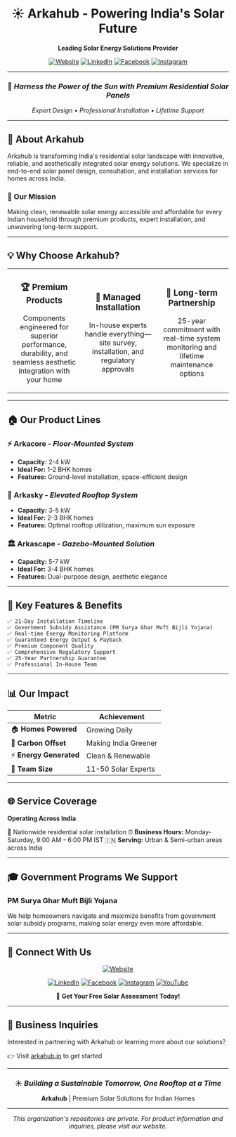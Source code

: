 <div align="center">

# ☀️ Arkahub - Powering India's Solar Future

**Leading Solar Energy Solutions Provider**

[![Website](https://img.shields.io/badge/Website-arkahub.in-orange?style=for-the-badge&logo=safari&logoColor=white)](https://arkahub.in)
[![LinkedIn](https://img.shields.io/badge/LinkedIn-Arkahub-blue?style=for-the-badge&logo=linkedin)](https://www.linkedin.com/company/arkahub)
[![Facebook](https://img.shields.io/badge/Facebook-Arkahub-1877F2?style=for-the-badge&logo=facebook&logoColor=white)](https://www.facebook.com/profile.php?id=61581043802390)
[![Instagram](https://img.shields.io/badge/Instagram-@Arkahub-E4405F?style=for-the-badge&logo=instagram&logoColor=white)](https://www.instagram.com/thearkahub/)

---

### 🌟 *Harness the Power of the Sun with Premium Residential Solar Panels*

*Expert Design • Professional Installation • Lifetime Support*

</div>

---

## 🏢 About Arkahub

 Arkahub is transforming India's residential solar landscape with innovative, reliable, and aesthetically integrated solar energy solutions. We specialize in end-to-end solar panel design, consultation, and installation services for homes across India.

### 🎯 Our Mission
Making clean, renewable solar energy accessible and affordable for every Indian household through premium products, expert installation, and unwavering long-term support.

---

## 💡 Why Choose Arkahub?

<table>
<tr>
<td width="33%" align="center">
<h3>🏆 Premium Products</h3>
<p>Components engineered for superior performance, durability, and seamless aesthetic integration with your home</p>
</td>
<td width="33%" align="center">
<h3>🔧 Managed Installation</h3>
<p>In-house experts handle everything—site survey, installation, and regulatory approvals</p>
</td>
<td width="33%" align="center">
<h3>🤝 Long-term Partnership</h3>
<p>25-year commitment with real-time system monitoring and lifetime maintenance options</p>
</td>
</tr>
</table>

---

## 🏠 Our Product Lines

### **⚡ Arkacore** - *Floor-Mounted System*
- **Capacity:** 2-4 kW
- **Ideal For:** 1-2 BHK homes
- **Features:** Ground-level installation, space-efficient design

### **🏢 Arkasky** - *Elevated Rooftop System*
- **Capacity:** 3-5 kW
- **Ideal For:** 2-3 BHK homes
- **Features:** Optimal rooftop utilization, maximum sun exposure

### **🏛️ Arkascape** - *Gazebo-Mounted Solution*
- **Capacity:** 5-7 kW
- **Ideal For:** 3-4 BHK homes
- **Features:** Dual-purpose design, aesthetic elegance

---

## 🚀 Key Features & Benefits

```
✅ 21-Day Installation Timeline
✅ Government Subsidy Assistance (PM Surya Ghar Muft Bijli Yojana)
✅ Real-time Energy Monitoring Platform
✅ Guaranteed Energy Output & Payback
✅ Premium Component Quality
✅ Comprehensive Regulatory Support
✅ 25-Year Partnership Guarantee
✅ Professional In-House Team
```

---

## 📊 Our Impact

<div align="center">

| Metric | Achievement |
|--------|-------------|
| 🏠 **Homes Powered** | Growing Daily |
| 🌱 **Carbon Offset** | Making India Greener |
| ⚡ **Energy Generated** | Clean & Renewable |
| 👥 **Team Size** | 11-50 Solar Experts |

</div>

---

## 🌐 Service Coverage

**Operating Across India**

📍 Nationwide residential solar installation
⏰ **Business Hours:** Monday-Saturday, 9:00 AM - 6:00 PM IST
🇮🇳 **Serving:** Urban & Semi-urban areas across India

---

## 🎓 Government Programs We Support

### PM Surya Ghar Muft Bijli Yojana
We help homeowners navigate and maximize benefits from government solar subsidy programs, making solar energy even more affordable.

---

## 🔗 Connect With Us

<div align="center">

[![Website](https://img.shields.io/badge/🌐_Visit_Our_Website-arkahub.in-FF6B00?style=for-the-badge)](https://arkahub.in)

[![LinkedIn](https://img.shields.io/badge/LinkedIn-Connect-0A66C2?style=flat-square&logo=linkedin)](https://www.linkedin.com/company/arkahub)
[![Facebook](https://img.shields.io/badge/Facebook-Follow-1877F2?style=flat-square&logo=facebook)](https://www.facebook.com/thearkahub/)
[![Instagram](https://img.shields.io/badge/Instagram-Follow-E4405F?style=flat-square&logo=instagram)](https://instagram.com/arkahub)
[![YouTube](https://img.shields.io/badge/YouTube-Subscribe-FF0000?style=flat-square&logo=youtube)](https://youtube.com/@arkahub)

📧 **Get Your Free Solar Assessment Today!**

</div>

---

## 💼 Business Inquiries

Interested in partnering with Arkahub or learning more about our solutions?

👉 Visit [arkahub.in](https://arkahub.in) to get started

---

<div align="center">

### ☀️ *Building a Sustainable Tomorrow, One Rooftop at a Time*

**Arkahub** | Premium Solar Solutions for Indian Homes

---

*This organization's repositories are private. For product information and inquiries, please visit our website.*

</div>
